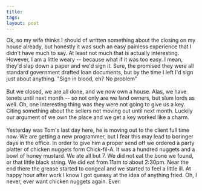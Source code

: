 ```yaml
---
title: 
tags: 
layout: post
---
```

Ok, so my wife thinks I should of written something about the closing on my house already, but honestly it was such an easy painless experience that I didn't have much to say.  At least not much that is actually interesting.  However, I am a little weary -- because what if it was too easy.  I mean, they'd slap down a paper and we'd sign it.  Sure, the promised they were all standard government drafted loan documents, but by the time I left I'd sign just about anything.  "Sign in blood, eh?  No problem"<br /><br />But we closed, we are all done, and we now own a house.  Alas, we have tenets until next month -- so not only are we land owners, but slum lords as well.  Oh, one interesting thing was they were not going to give us a key.  Citing something about the sellers not moving out until next month.  Luckily our argument of we own the place and we get a key worked like a charm. <br /><br />Yesterday was Tom's last day here, he is moving out to the client full time now.  We are getting a new programmer, but I fear this may lead to boringer days in the office.  In order to give him a proper send off we ordered a party platter of chicken nuggets form Chick-fil-A.  It was a hundred nuggets and a bowl of honey mustard.  We ate all but 7.  We did not eat the bone we found, or that little black string.  We did eat from 11am to about 2:30pm.  Near the end there the grease started to congeal and we started to feel a little ill.  At happy hour after work I know I got queasy at the idea of anything fried.  Oh, I never, ever want chicken nuggets again.  Ever. <br />

